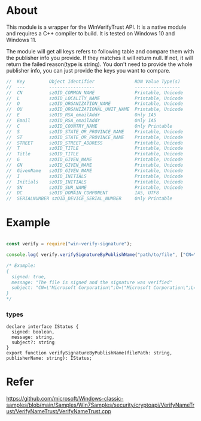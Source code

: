 About
=====

This module is a wrapper for the WinVerifyTrust API. It is a native module and requires a C++ compiler to build. It is tested on Windows 10 and Windows 11.

The module will get all keys refers to following table and compare them with the publisher info you provide. If they matches it will return null. If not, it will return the failed reason(type is string). You don't need to provide the whole publisher info, you can just provide the keys you want to compare.

```js
//  Key         Object Identifier               RDN Value Type(s)
//  ---         -----------------               -----------------
//  CN          szOID_COMMON_NAME               Printable, Unicode
//  L           szOID_LOCALITY_NAME             Printable, Unicode
//  O           szOID_ORGANIZATION_NAME         Printable, Unicode
//  OU          szOID_ORGANIZATIONAL_UNIT_NAME  Printable, Unicode
//  E           szOID_RSA_emailAddr             Only IA5
//  Email       szOID_RSA_emailAddr             Only IA5
//  C           szOID_COUNTRY_NAME              Only Printable
//  S           szOID_STATE_OR_PROVINCE_NAME    Printable, Unicode
//  ST          szOID_STATE_OR_PROVINCE_NAME    Printable, Unicode
//  STREET      szOID_STREET_ADDRESS            Printable, Unicode
//  T           szOID_TITLE                     Printable, Unicode
//  Title       szOID_TITLE                     Printable, Unicode
//  G           szOID_GIVEN_NAME                Printable, Unicode
//  GN          szOID_GIVEN_NAME                Printable, Unicode
//  GivenName   szOID_GIVEN_NAME                Printable, Unicode
//  I           szOID_INITIALS                  Printable, Unicode
//  Initials    szOID_INITIALS                  Printable, Unicode
//  SN          szOID_SUR_NAME                  Printable, Unicode
//  DC          szOID_DOMAIN_COMPONENT          IA5, UTF8
//  SERIALNUMBER szOID_DEVICE_SERIAL_NUMBER     Only Printable
```


Example
=======

```js

const verify = require("win-verify-signature");

console.log( verify.verifySignatureByPublishName("path/to/file", ["CN=\"Microsoft Corporation\",O=\"Microsoft Corporation\",L=Redmond,S=Washington,C=US"]) ); 

/* Example: 
{
  signed: true,
  message: "The file is signed and the signature was verified"
  subject: "CN=\"Microsoft Corporation\";O=\"Microsoft Corporation\";L=\"Redmond\";S=\"Washington\";C=\"US\";"
}
*/
```

### types

```
declare interface IStatus {
  signed: boolean,
  message: string,
  subject?: string
}
export function verifySignatureByPublishName(filePath: string, publisherName: string): IStatus;
```

# Refer
https://github.com/microsoft/Windows-classic-samples/blob/main/Samples/Win7Samples/security/cryptoapi/VerifyNameTrust/VerifyNameTrust/VerifyNameTrust.cpp
